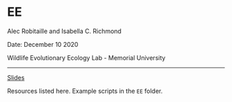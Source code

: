 # EE

Alec Robitaille and Isabella C. Richmond

Date: December 10 2020

Wildlife Evolutionary Ecology Lab - Memorial University

---

[Slides](https://slides.robitalec.ca/ee.html)

Resources listed here. Example scripts in the `EE` folder.
